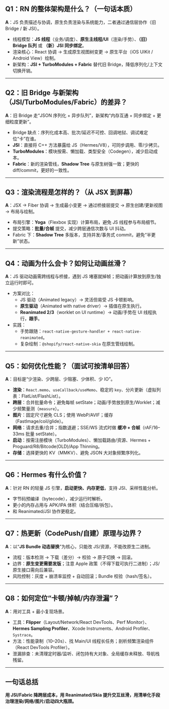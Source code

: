 ## Q1：RN 的整体架构是什么？（一句话本质）

**A**：JS 负责描述与协调，原生负责渲染与系统能力，二者通过通信层协作（旧 Bridge / 新 JSI）。

- 线程模型：**JS 线程**（业务/调度）、**原生主线程/UI**（渲染/手势）、**（旧）Bridge 队列** 或 **（新）JSI 同步绑定**。
- 渲染核心：React 协调 → 生成原生视图树变更 → 原生平台（iOS UIKit / Android View）绘制。
- 新架构：**JSI + TurboModules + Fabric** 替代旧 Bridge，降低序列化/上下文切换开销。

---

## Q2：旧 Bridge 与新架构（JSI/TurboModules/Fabric）的差异？

**A**：旧 Bridge 走“JSON 序列化 + 异步队列”，新架构“内存互通 + 同步绑定 + 更细粒度更新”。

- Bridge 缺点：序列化成本高、批次/延迟不可控、回调地狱、调试难定位“卡”在谁。
- **JSI**：直接将 C++ 方法暴露给 JS（Hermes/V8），可同步调用、零/少拷贝。
- **TurboModules**：模块按需、懒加载、类型安全（Codegen），减少启动成本。
- **Fabric**：新的渲染管线，**Shadow Tree** 与原生树强一致；更快的 diff/commit，更好的一致性。

---

## Q3：渲染流程是怎样的？（从 JSX 到屏幕）

**A**：JSX → Fiber 协调 → 生成最小变更 → 通过桥接层提交 → 原生创建/更新视图 → 布局与绘制。

- 布局引擎：**Yoga**（Flexbox 实现）计算布局，避免 JS 线程参与布局细节。
- 提交策略：**批量/合帧** 提交，减少跨层通信次数与 UI 抖动。
- Fabric 下：**Shadow Tree** 多版本，支持并发/事务式 commit，避免“半更新”状态。

---

## Q4：动画为什么会卡？如何让动画丝滑？

**A**：JS 驱动动画需跨线程与桥接，遇到 JS 堵塞就掉帧；把动画计算放到原生/独立运行时即可。

- 方案对比：
  - JS 驱动（Animated legacy）→ 灵活但易受 JS 卡顿影响。
  - **原生驱动**（Animated with native driver）→ 插值在原生执行。
  - **Reanimated 2/3**（worklet on UI runtime）→ 动画/手势在 UI 线程执行，**跟手**。
- 实践：
  - 手势跟随：`react-native-gesture-handler + react-native-reanimated`。
  - 复杂绘制：`@shopify/react-native-skia` 在原生管线绘制。

---

## Q5：如何优化性能？（面试可按清单回答）

**A**：目标是“少渲染、少跨层、少阻塞、少体积、少 IO”。

- **渲染**：`React.memo`、`useCallback/useMemo`、稳定的 `key`、分片更新（虚拟列表：FlatList/FlashList）。
- **跨层**：合并批量命令；避免每帧 setState；动画/手势放到原生/Worklet；减少频繁量测（`measure`）。
- **图片**：固定尺寸避免 CLS；使用 WebP/AVIF；缓存（FastImage/coil/glide）。
- **网络**：请求去重/合并；指数退避；SSE/WS 流式时做 **缓冲 + 合帧**（rAF/16–33ms 批量 setState）。
- **启动**：按需注册模块（TurboModules）、懒加载路由/资源、Hermes + Proguard/R8/Bitcode(OLD)/App Thinning。
- **存储**：选择更快的 KV（MMKV）、避免 JSON 大对象频繁序列化。

---

## Q6：Hermes 有什么价值？

**A**：针对 RN 的轻量 JS 引擎，**启动更快、内存更低**，支持 JSI、采样性能分析。

- 字节码预编译（bytecode），减少运行时解析。
- 更小的内存占用与 APK/IPA 体积（结合压缩/拆包）。
- 和 Reanimated/JSI 协作更稳定。

---

## Q7：热更新（CodePush/自建）原理与边界？

**A**：以“**JS Bundle 动态替换**”为核心，只能改 JS/资源，不能改原生二进制。

- 流程：版本检测 → 下载（差分）→ 校验 → 原子切换 → 回滚。
- 边界：**原生变更需要发版**；注意 Apple 政策（不得下载可执行二进制）；JS/原生接口需向后兼容。
- 风险控制：灰度 + 崩溃率监控 + 自动回滚；Bundle 校验（hash/签名）。

---

## Q8：如何定位“卡顿/掉帧/内存泄漏”？

**A**：用对工具 + 最小复现场景。

- 工具：**Flipper**（Layout/Network/React DevTools、Perf Monitor）、**Hermes Sampling Profiler**、Xcode Instruments、Android Profiler、`Systrace`。
- 方法：性能录制（10–20s）、找 Main/UI 线程长任务；剖析频繁渲染组件（React DevTools Profiler）。
- 泄漏排查：未清理定时器/监听、闭包持有大对象、全局缓存未释放、导航栈残留。

---

## 一句话总括

**用 JSI/Fabric 降跨层成本，用 Reanimated/Skia 提升交互丝滑，用清单化手段治理渲染/网络/图片/启动四大瓶颈。**

```

```
